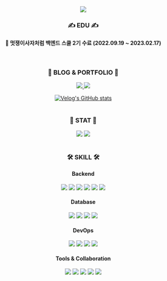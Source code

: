 <div align="center">
  <img src="https://capsule-render.vercel.app/api?type=waving&color=0:b68fff,100:0055ff&height=180&text=백엔드%20개발자,%20오형상입니다💡&animation=&fontColor=ffffff&fontSize=50" />

  ### ✍ EDU ✍ 
  #### 🦁 멋쟁이사자처럼 백엔드 스쿨 2기 수료 (2022.09.19 ~ 2023.02.17)

  <br>

  ### 📄 BLOG & PORTFOLIO 📄 
  
  <a href="https://velog.io/@zvyg1023">
    <img src="https://img.shields.io/badge/-TechBlog-20C997?style=flat-square&logo=Velog&logoColor=white"/>
  </a>
  <a href="https://oh-hyeongsang.notion.site/e17bbec3b7ea4a15a536abd4aaaa1fbf?pvs=74">
    <img src="https://img.shields.io/badge/-Portfolio-000000?style=flat-square&logo=Notion&logoColor=white"/>
  </a>
  
  [![Velog's GitHub stats](https://velog-readme-stats.vercel.app/api/list?name=zvyg1023)](https://velog.io/@zvyg1023) 
  <br>
  <br>

  ### 🚀 STAT 🚀
  <img src="https://github-readme-stats.vercel.app/api?username=ohy1023"/>
  <img src="http://mazassumnida.wtf/api/v2/generate_badge?boj=zvyg1023"/>

  <br>
 
</div>

<br>

<div align="center">

### 🛠 SKILL 🛠

#### Backend

<img src="https://img.shields.io/badge/Python-3776AB?style=for-the-badge&logo=Python&logoColor=white"/>
<img src="https://img.shields.io/badge/Java-007396?style=for-the-badge&logo=Java&logoColor=white">
<img src="https://img.shields.io/badge/Spring%20Boot-6DB33F?style=for-the-badge&logo=springboot&logoColor=white">
<img src="https://img.shields.io/badge/Spring%20Security-6DB33F?style=for-the-badge&logo=springsecurity&logoColor=white">
<img src="https://img.shields.io/badge/JSON%20Web%20Tokens-000000?style=for-the-badge&logo=JSON%20Web%20Tokens&logoColor=white">
<img src="https://img.shields.io/badge/Kafka-231F20?style=for-the-badge&logo=kafka&logoColor=white">
<br/>

#### Database

<img src="https://img.shields.io/badge/MySQL-4479A1?style=for-the-badge&logo=mysql&logoColor=white">
<img src="https://img.shields.io/badge/Redis-DC382D?style=for-the-badge&logo=Redis&logoColor=white">
<img src="https://img.shields.io/badge/MongoDB-47A248?style=for-the-badge&logo=MongoDB&logoColor=white">
<img src="https://img.shields.io/badge/Oracle-F80000?style=for-the-badge&logo=oracle&logoColor=white">
<br/>

#### DevOps

<img src="https://img.shields.io/badge/GitHub%20Actions-2088FF?style=for-the-badge&logo=github%20actions&logoColor=white">
<img src="https://img.shields.io/badge/Docker-2496ED?style=for-the-badge&logo=docker&logoColor=white">
<img src="https://img.shields.io/badge/AWS%20S3-569A31?style=for-the-badge&logo=Amazon%20S3&logoColor=white">
<img src="https://img.shields.io/badge/AWS%20EC2-FF9900?style=for-the-badge&logo=Amazon%20EC2&logoColor=white">
<br/>

#### Tools & Collaboration

<img src="https://img.shields.io/badge/PyCharm-000000?style=for-the-badge&logo=PyCharm&logoColor=white">
<img src="https://img.shields.io/badge/IntelliJ%20IDEA-000000?style=for-the-badge&logo=IntelliJ%20IDEA&logoColor=white">
<img src="https://img.shields.io/badge/GitHub-181717?style=for-the-badge&logo=GitHub&logoColor=white">
<img src="https://img.shields.io/badge/GitLab-FC6D26?style=for-the-badge&logo=GitLab&logoColor=white">
<img src="https://img.shields.io/badge/Notion-000000?style=for-the-badge&logo=Notion&logoColor=white">

<br/>

</div>
